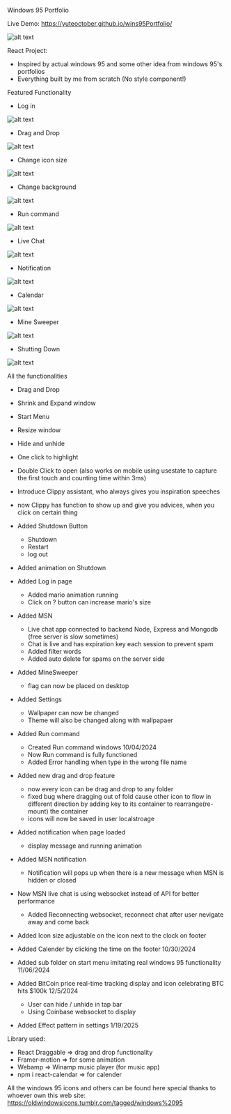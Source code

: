 Windows 95 Portfolio

Live Demo: https://yuteoctober.github.io/wins95Portfolio/

![alt text](https://github.com/Yuteoctober/wins95Portfolio/blob/main/src/assets/markdown.png?raw=true)

React Project:
  - Inspired by actual windows 95 and some other idea from windows 95's portfolios
  - Everything built by me from scratch (No style component!)


Featured Functionality

- Log in
  
![alt text](https://github.com/Yuteoctober/wins95Portfolio/blob/main/src/assets/login.gif?raw=true)

- Drag and Drop
  
![alt text](https://github.com/Yuteoctober/wins95Portfolio/blob/main/src/assets/dragDrop.gif?raw=true)

- Change icon size
  
![alt text](https://github.com/Yuteoctober/wins95Portfolio/blob/main/src/assets/iconSize.gif?raw=true)

- Change background
  
![alt text](https://github.com/Yuteoctober/wins95Portfolio/blob/main/src/assets/bg.gif?raw=true)

- Run command
  
![alt text](https://github.com/Yuteoctober/wins95Portfolio/blob/main/src/assets/run.gif?raw=true)

- Live Chat
  
![alt text](https://github.com/Yuteoctober/wins95Portfolio/blob/main/src/assets/msn.gif?raw=true)

- Notification
  
![alt text](https://github.com/Yuteoctober/wins95Portfolio/blob/main/src/assets/Noti.gif?raw=true)

- Calendar
  
![alt text](https://github.com/Yuteoctober/wins95Portfolio/blob/main/src/assets/calendar.gif?raw=true)

- Mine Sweeper
  
![alt text](https://github.com/Yuteoctober/wins95Portfolio/blob/main/src/assets/game.gif?raw=true)

- Shutting Down
  
![alt text](https://github.com/Yuteoctober/wins95Portfolio/blob/main/src/assets/shutdown.gif?raw=true)


All the functionalities

  - Drag and Drop
  - Shrink and Expand window
  - Start Menu
  - Resize window
  - Hide and unhide
  - One click to highlight
  - Double Click to open (also works on mobile using usestate to capture the first touch and counting time within 3ms)
  - Introduce Clippy assistant, who always gives you inspiration speeches
  - now Clippy has function to show up and give you advices, when you click on certain thing
  - Added Shutdown Button
    - Shutdown
    - Restart
    - log out

  - Added animation on Shutdown
  - Added Log in page 
    - Added mario animation running
    - Click on ? button can increase mario's size

  - Added MSN
    - Live chat app connected to backend Node, Express and Mongodb    (free server is slow sometimes)
    - Chat is live and has expiration key each session to prevent spam
    - Added filter words
    - Added auto delete for spams on the server side

  - Added MineSweeper
    - flag can now be placed on desktop

  - Added Settings
    - Wallpaper can now be changed
    - Theme will also be changed along with wallpapaer

  - Added Run command 
    - Created Run command windows 10/04/2024
    - Now Run command is fully functioned
    - Added Error handling when type in the wrong file name

  - Added new drag and drop feature
    - now every icon can be drag and drop to any folder
    - fixed bug where dragging out of fold cause other icon to flow in different direction by adding key to its container to rearrange(re-mount) the container
    - icons will now be saved in user localstroage

  - Added notification when page loaded
    - display message and running animation

  - Added MSN notification
    - Notification will pops up when there is a new message when MSN is hidden or closed

  - Now MSN live chat is using websocket instead of API for better performance
    - Added Reconnecting websocket, reconnect chat after user nevigate away and come back

  - Added Icon size adjustable on the icon next to the clock on footer

  - Added Calender by clicking the time on the footer 10/30/2024

  - Added sub folder on start menu imitating real windows 95 functionality 11/06/2024

  - Added BitCoin price real-time tracking display and icon celebrating BTC hits $100k 12/5/2024
    - User can hide / unhide in tap bar 
    - Using Coinbase websocket to display

  - Added Effect pattern in settings 1/19/2025

Library used:
  - React Draggable => drag and drop functionality
  - Framer-motion => for some animation
  - Webamp => Winamp music player (for music app)
  - npm i react-calendar => for calender

All the windows 95 icons and others can be found here
special thanks to whoever own this web
site: https://oldwindowsicons.tumblr.com/tagged/windows%2095

